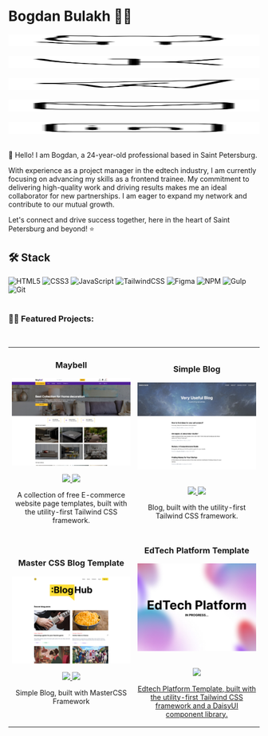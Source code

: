 # Bogdan Bulakh 👨‍🎤
<a href="https://github.com/bbulakh">
  <picture height="24">
<source height="24" media="(prefers-color-scheme: dark)" srcset="https://github.com/bbulakh/bbulakh/blob/main/icons/icon-github-inverted.svg">
<source height="24" media="(prefers-color-scheme: light)" srcset="https://github.com/bbulakh/bbulakh/blob/main/icons/icon-github.svg">
<img height="24" alt="Github" src="https://github.com/bbulakh/bbulakh/blob/main/icons/icon-github.svg" width="100%">
</picture>
</a> &nbsp; &nbsp;

<a href="https://vk.com/b.bulakh">
  <picture height="24">
<source height="24" media="(prefers-color-scheme: dark)" srcset="https://github.com/bbulakh/bbulakh/blob/main/icons/icon-vk-inverted.svg">
<source height="24" media="(prefers-color-scheme: light)" srcset="https://github.com/bbulakh/bbulakh/blob/main/icons/icon-vk.svg">
<img height="24" alt="Vkontakte" src="https://github.com/bbulakh/bbulakh/blob/main/icons/icon-vk.svg" width="100%">
</picture>
</a> &nbsp; &nbsp;

<a href="https://t.me/b_bulakh">
  <picture height="24">
<source height="24" media="(prefers-color-scheme: dark)" srcset="https://github.com/bbulakh/bbulakh/blob/main/icons/icon-telegram-inverted.svg">
<source height="24" media="(prefers-color-scheme: light)" srcset="https://github.com/bbulakh/bbulakh/blob/main/icons/icon-telegram.svg">
<img height="24" alt="Telegram" src="https://github.com/bbulakh/bbulakh/blob/main/icons/icon-telegram.svg" width="100%">
</picture>
</a> &nbsp; &nbsp;

<a href="mailto:bogdan.bulah@gmail.com">
  <picture height="24">
<source height="24" media="(prefers-color-scheme: dark)" srcset="https://github.com/bbulakh/bbulakh/blob/main/icons/icon-mail-inverted.svg">
<source height="24" media="(prefers-color-scheme: light)" srcset="https://github.com/bbulakh/bbulakh/blob/main/icons/icon-mail.svg">
<img height="24" alt="Github" src="https://github.com/bbulakh/bbulakh/blob/main/icons/icon-mail.svg" width="100%">
</picture>
</a> &nbsp; &nbsp;

<a href="https://www.linkedin.com/in/bbulakh/">
  <picture height="24">
<source height="24" media="(prefers-color-scheme: dark)" srcset="https://github.com/bbulakh/bbulakh/blob/main/icons/icon-linkedin-inverted.svg">
<source height="24" media="(prefers-color-scheme: light)" srcset="https://github.com/bbulakh/bbulakh/blob/main/icons/icon-linkedin.svg">
<img height="24" alt="Github" src="https://github.com/bbulakh/bbulakh/blob/main/icons/icon-linkedin.svg" width="100%">
</picture>
</a> &nbsp; &nbsp;

<p></p>



👋 Hello! I am Bogdan, a 24-year-old professional based in Saint Petersburg. 

With experience as a project manager in the edtech industry, I am currently focusing on advancing my skills as a frontend trainee. My commitment to delivering high-quality work and driving results makes me an ideal collaborator for new partnerships. I am eager to expand my network and contribute to our mutual growth. 

Let's connect and drive success together, here in the heart of Saint Petersburg and beyond! ⭐️


## 🛠 Stack

![HTML5](https://img.shields.io/badge/html5-%23E34F26.svg?style=for-the-badge&logo=html5&logoColor=white)
![CSS3](https://img.shields.io/badge/css3-%231572B6.svg?style=for-the-badge&logo=css3&logoColor=white)
![JavaScript](https://img.shields.io/badge/javascript-%23323330.svg?style=for-the-badge&logo=javascript&logoColor=%23F7DF1E)
![TailwindCSS](https://img.shields.io/badge/tailwindcss-%2338B2AC.svg?style=for-the-badge&logo=tailwind-css&logoColor=white)
![Figma](https://img.shields.io/badge/figma-%23F24E1E.svg?style=for-the-badge&logo=figma&logoColor=white)
![NPM](https://img.shields.io/badge/NPM-%23CB3837.svg?style=for-the-badge&logo=npm&logoColor=white)
![Gulp](https://img.shields.io/badge/GULP-%23CF4647.svg?style=for-the-badge&logo=gulp&logoColor=white)
![Git](https://img.shields.io/badge/git-%23F05033.svg?style=for-the-badge&logo=git&logoColor=white)
<br><br>

### 👨‍💻 Featured Projects:
<br>
<div align="center">
<table>
<tr>
<td width="50%">
<h3 align="center">Maybell</h3>
<div align="center">
<a href="https://github.com/bbulakh/tailwind-ecommerce" target="_blank"><img src="https://github.com/bbulakh/bbulakh/blob/main/images/maybell.jpg" width="400" alt="Maybell"></a>
<p>
<p>
<a href="https://github.com/bbulakh/tailwind-ecommerce" target="_blank">
<img src="https://img.shields.io/badge/REPO-ff9?style=for-the-badge&logo=github&logoColor=black&color=important">
</a>
<a href="https://tailwind-ecommerce-demo.vercel.app/" target="_blank">
<img src="https://img.shields.io/badge/-Live_Demo-yellow?style=for-the-badge&color=blueviolet">
</a>
</p>
<p>A collection of free E-commerce website page templates, built with the utility-first Tailwind CSS framework.</p>
</div>                                                                                    
</td>

<td width="50%">
<h3 align="center">Simple Blog</h3>
<div align="center">                                       
<a href="https://github.com/bbulakh/tailwind-simple-blog" target="_blank"><img src="https://github.com/bbulakh/bbulakh/blob/main/images/blog.jpg" width="400" alt="Simple Blog"></a>
<br>
<br>
<p>
<a href="https://github.com/bbulakh/tailwind-simple-blog" target="_blank">
<img src="https://img.shields.io/badge/REPO-ff9?style=for-the-badge&logo=github&logoColor=black&color=important">
</a>
<a href="https://tailwind-simple-blog-demo.vercel.app/" target="_blank">
<img src="https://img.shields.io/badge/-Live_Demo-yellow?style=for-the-badge&color=blueviolet">
</a>
</p>
</p>Blog, built with the utility-first Tailwind CSS framework.</p>
</div>
</td>
</tr>

<tr>
<td width="50%">
<h3 align="center">Master CSS Blog Template</h3>
<div align="center">
<a href="https://github.com/bbulakh/master-css-blog" target="_blank"><img src="https://github.com/bbulakh/bbulakh/blob/main/images/screencapture-mastercss-blog-demo-vercel-app-2023-06-26-16_11_17%201.jpg" width="400" alt="MasterCSS Blog"></a>
<p>
<p>
<a href="https://github.com/bbulakh/master-css-blog" target="_blank">
<img src="https://img.shields.io/badge/REPO-ff9?style=for-the-badge&logo=github&logoColor=black&color=important">
</a>
<a href="https://mastercss-blog-demo.vercel.app/" target="_blank">
<img src="https://img.shields.io/badge/-Live_Demo-yellow?style=for-the-badge&color=blueviolet">
</a>
</p>
<p>Simple Blog, built with MasterCSS Framework</p>
</div>                                                                                    
</td>

<td width="50%">
<h3 align="center">EdTech Platform Template</h3>
<div align="center">                                       
<a href="https://github.com/bbulakh/daisyui-edtech-platform" target="_blank"><img src="https://github.com/bbulakh/bbulakh/blob/main/images/project-placeholder.jpg" width="400" alt="Edtech"></a>
<br>
<br>
<p>
<a href="https://github.com/bbulakh/tailwind-simple-blog" target="_blank">
<img src="https://img.shields.io/badge/REPO-ff9?style=for-the-badge&logo=github&logoColor=black&color=important">
</p>
</p>Edtech Platform Template, built with the utility-first Tailwind CSS framework and a DaisyUI component library.</p>
</div>
</td>
</tr>
</table>                                                                                 
</div>
